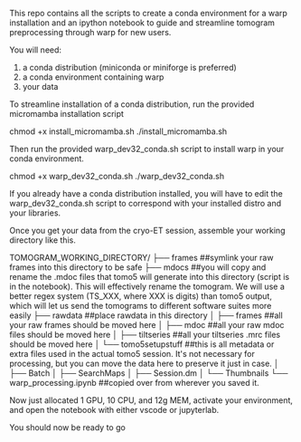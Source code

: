 This repo contains all the scripts to create a conda environment for a warp installation and an ipython notebook to guide and streamline tomogram preprocessing through warp for new users.

You will need:
1. a conda distribution (miniconda or miniforge is preferred)
2. a conda environment containing warp
3. your data

To streamline installation of a conda distribution, run the provided micromamba installation script

chmod +x install_micromamba.sh
./install_micromamba.sh

Then run the provided warp_dev32_conda.sh script to install warp in your conda environment.

chmod +x warp_dev32_conda.sh
./warp_dev32_conda.sh

If you already have a conda distribution installed, you will have to edit the warp_dev32_conda.sh script to correspond with your installed distro and your libraries.

Once you get your data from the cryo-ET session, assemble your working directory like this.

TOMOGRAM_WORKING_DIRECTORY/
├── frames ##symlink your raw frames into this directory to be safe
├── mdocs ##you will copy and rename the .mdoc files that tomo5 will generate into this directory (script is in the notebook). This will effectively rename the tomogram. We will use a better regex system (TS_XXX, where XXX is digits) than tomo5 output, which will let us send the tomograms to different software suites more easily
├── rawdata ##place rawdata in this directory
│   ├── frames ##all your raw frames should be moved here
│   ├── mdoc ##all your raw mdoc files should be moved here
│   ├── tiltseries ##all your tiltseries .mrc files should be moved here
│   └── tomo5setupstuff ##this is all metadata or extra files used in the actual tomo5 session. It's not necessary for processing, but you can move the data here to preserve it just in case.
│       ├── Batch
│       ├── SearchMaps
│       ├── Session.dm
│       └── Thumbnails
└── warp_processing.ipynb ##copied over from wherever you saved it.

Now just allocated 1 GPU, 10 CPU, and 12g MEM, activate your environment, and open the notebook with either vscode or jupyterlab. 

You should now be ready to go
